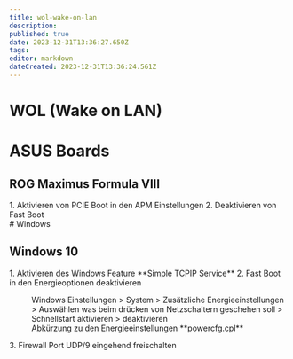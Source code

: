 ```yaml
---
title: wol-wake-on-lan
description: 
published: true
date: 2023-12-31T13:36:27.650Z
tags: 
editor: markdown
dateCreated: 2023-12-31T13:36:24.561Z
---
```


# WOL (Wake on LAN)

# <span class="mw-headline" id="bkmrk-asus-boards-1">ASUS Boards</span>

## <span class="mw-headline" id="bkmrk-rog-maximus-formula--1">ROG Maximus Formula VIII</span>

<div class="vector-body" id="bkmrk-aktivieren-von-pcie-"><div class="mw-body-content mw-content-ltr" dir="ltr" lang="de"><div class="mw-parser-output">1. Aktivieren von PCIE Boot in den APM Einstellungen
2. Deaktivieren von Fast Boot

</div></div></div># <span class="mw-headline" id="bkmrk-windows-1">Windows</span>

## <span class="mw-headline" id="bkmrk-windows-10-1">Windows 10</span>

<div class="vector-body" id="bkmrk-aktivieren-des-windo"><div class="mw-body-content mw-content-ltr" dir="ltr" id="bkmrk-aktivieren-des-windo-1" lang="de"><div class="mw-parser-output">1. Aktivieren des Windows Feature **Simple TCPIP Service**
2. Fast Boot in den Energieoptionen deaktivieren <dl><dd>Windows Einstellungen &gt; System &gt; Zusätzliche Energieeinstellungen &gt; Auswählen was beim drücken von Netzschaltern geschehen soll &gt; Schnellstart aktivieren &gt; deaktivieren</dd><dd>Abkürzung zu den Energieeinstellungen **powercfg.cpl**</dd></dl>
3. Firewall Port UDP/9 eingehend freischalten

</div></div></div>